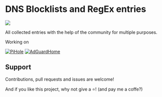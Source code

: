 # DNS Blocklists and RegEx entries

<img src="https://capsule-render.vercel.app/api?type=waving&color=gradient&height=150&section=header&text=DNS Blocklists and RegEx Entries&fontSize=21" />

All collected entries with the help of the community for multiple purposes.

Working on 

[![PiHole](https://img.shields.io/badge/PiHole-red?style=plastic&logo=PiHole)](https://docs.pi-hole.net/main/basic-install/)
[![AdGuardHome](https://img.shields.io/badge/AdGuardHome-gray?style=plastic&logo=AdGuard)](https://github.com/AdguardTeam/AdGuardHome/wiki/Getting-Started)

## Support

Contributions, pull requests and issues are welcome!

And if you like this project, why not give a ⭐️! (and pay me a coffe?)
